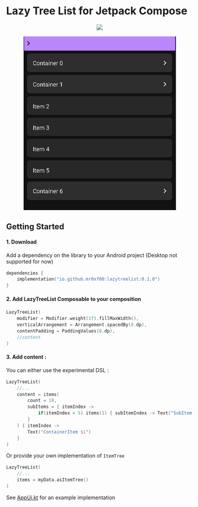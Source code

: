 # Lazy Tree List for Jetpack Compose

<p align="center">
<img src="https://img.shields.io/maven-central/v/io.github.mr0xf00/lazytreelist">
</p>


<p align="center">
<img src="images/preview.gif"/>
</p>

## Getting Started

#### 1. Download

Add a dependency on the library to your Android project (Desktop not supported for now)

```kotlin
dependencies {
    implementation("io.github.mr0xf00:lazytreelist:0.1.0")
}
```

#### 2. Add LazyTreeList Composable to your composition

```kotlin
LazyTreeList(
    modifier = Modifier.weight(1f).fillMaxWidth(),
    verticalArrangement = Arrangement.spacedBy(8.dp),
    contentPadding = PaddingValues(8.dp),
    //content
)
```

#### 3. Add content :
You can either use the experimental DSL :
```kotlin
LazyTreeList(
    //...
    content = items(
        count = 10,
        subItems = { itemIndex ->
            if(itemIndex < 5) items(1) { subItemIndex -> Text("SubItem $subItemIndex") }
        }
    ) { itemIndex ->
        Text("ContainerItem $i")
    }
)
```
Or provide your own implementation of `ItemTree`
```kotlin
LazyTreeList(
    //...
    items = myData.asItemTree()
)
```
See [AppUi.kt](sample/src/main/java/com/mr0xf00/lazytreelist/ui/AppUi.kt) for an example implementation
